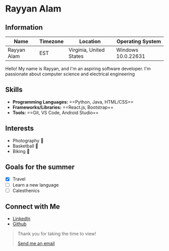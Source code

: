 # Rayyan Alam

## Information

| Name                | Timezone | Location | Operating System     |
|-----------------------|---------------------|----------|----------|
| Rayyan Alam   | EST | Virginia, United States   | Windows 10.0.22631|


Hello! My name is Rayyan, and I'm an aspiring software developer. I'm passionate about computer science and electrical engineering

## Skills

- **Programming Languages:**   ==Python, Java, HTML/CSS==
- **Frameworks/Libraries:**   ==React.js, Bootstrap==
- **Tools:**   ==Git, VS Code, Android Studio==

## Interests

- Photography 📸
- Basketball 🏀
- Biking 🚴

## Goals for the summer
- [x] Travel
- [ ] Learn a new language
- [ ] Calesthenics

## Connect with Me

- [LinkedIn](https://www.linkedin.com/in/rayyan-alam-a2349324b/)
- [Github](https://github.com/rlam20)

> Thank you for taking the time to view!
> 
> [Send me an email](mailto:ute2br@virginia.edu)

